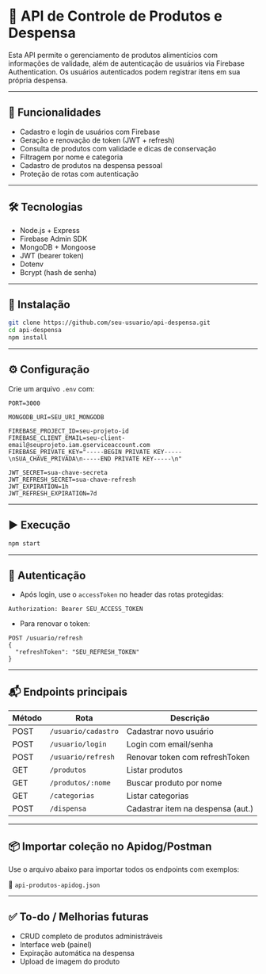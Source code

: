 # 🧾 API de Controle de Produtos e Despensa

Esta API permite o gerenciamento de produtos alimentícios com informações de validade, além de autenticação de usuários via Firebase Authentication. Os usuários autenticados podem registrar itens em sua própria despensa.

---

## 🚀 Funcionalidades

- Cadastro e login de usuários com Firebase
- Geração e renovação de token (JWT + refresh)
- Consulta de produtos com validade e dicas de conservação
- Filtragem por nome e categoria
- Cadastro de produtos na despensa pessoal
- Proteção de rotas com autenticação

---

## 🛠️ Tecnologias

- Node.js + Express
- Firebase Admin SDK
- MongoDB + Mongoose
- JWT (bearer token)
- Dotenv
- Bcrypt (hash de senha)

---

## 🔧 Instalação

```bash
git clone https://github.com/seu-usuario/api-despensa.git
cd api-despensa
npm install
```

---

## ⚙️ Configuração

Crie um arquivo `.env` com:

```env
PORT=3000

MONGODB_URI=SEU_URI_MONGODB

FIREBASE_PROJECT_ID=seu-projeto-id
FIREBASE_CLIENT_EMAIL=seu-client-email@seuprojeto.iam.gserviceaccount.com
FIREBASE_PRIVATE_KEY="-----BEGIN PRIVATE KEY-----\nSUA_CHAVE_PRIVADA\n-----END PRIVATE KEY-----\n"

JWT_SECRET=sua-chave-secreta
JWT_REFRESH_SECRET=sua-chave-refresh
JWT_EXPIRATION=1h
JWT_REFRESH_EXPIRATION=7d
```

---

## ▶️ Execução

```bash
npm start
```

---

## 🔐 Autenticação

- Após login, use o `accessToken` no header das rotas protegidas:

```
Authorization: Bearer SEU_ACCESS_TOKEN
```

- Para renovar o token:

```http
POST /usuario/refresh
{
  "refreshToken": "SEU_REFRESH_TOKEN"
}
```

---

## 📬 Endpoints principais

| Método | Rota                    | Descrição                            |
|--------|-------------------------|--------------------------------------|
| POST   | `/usuario/cadastro`     | Cadastrar novo usuário               |
| POST   | `/usuario/login`        | Login com email/senha                |
| POST   | `/usuario/refresh`      | Renovar token com refreshToken       |
| GET    | `/produtos`             | Listar produtos                      |
| GET    | `/produtos/:nome`       | Buscar produto por nome              |
| GET    | `/categorias`           | Listar categorias                    |
| POST   | `/dispensa`             | Cadastrar item na despensa (aut.)    |

---

## 📦 Importar coleção no Apidog/Postman

Use o arquivo abaixo para importar todos os endpoints com exemplos:

📎 `api-produtos-apidog.json`

---

## ✅ To-do / Melhorias futuras

- CRUD completo de produtos administráveis
- Interface web (painel)
- Expiração automática na despensa
- Upload de imagem do produto
